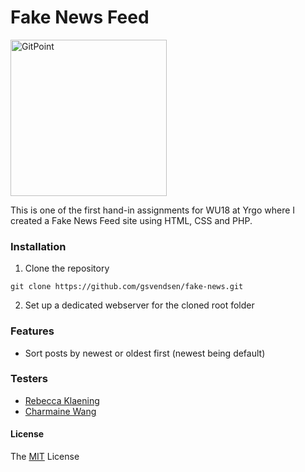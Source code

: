 # Fake News Feed
  <img alt="GitPoint" title="GitPoint" src="https://cdn.dribbble.com/users/393983/screenshots/3336307/fake_news_by_laura_guardalabene_for_junk-o.jpg" width="250">

This is one of the first hand-in assignments for WU18 at Yrgo where I created a Fake News Feed site using HTML, CSS and PHP.

### Installation
1. Clone the repository
```
git clone https://github.com/gsvendsen/fake-news.git
```
2. Set up a dedicated webserver for the cloned root folder

### Features
- Sort posts by newest or oldest first (newest being default)

### Testers
- [Rebecca Klaening](https://github.com/rebeccaklaening)
- [Charmaine Wang](https://github.com/Charmaine-wang)


#### License
The [MIT](https://github.com/gsvendsen/fake-news/blob/master/LICENSE) License

